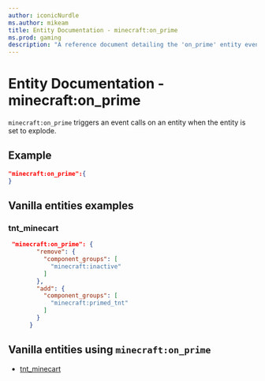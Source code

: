 ```yaml
---
author: iconicNurdle
ms.author: mikeam
title: Entity Documentation - minecraft:on_prime
ms.prod: gaming
description: "A reference document detailing the 'on_prime' entity event"
---
```


# Entity Documentation - minecraft:on_prime

`minecraft:on_prime` triggers an event calls on an entity when the entity is set to explode.

## Example

```json
"minecraft:on_prime":{
}
```

## Vanilla entities examples

### tnt_minecart

```json
 "minecraft:on_prime": {
        "remove": {
          "component_groups": [
            "minecraft:inactive"
          ]
        },
        "add": {
          "component_groups": [
            "minecraft:primed_tnt"
          ]
        }
      }
```

## Vanilla entities using `minecraft:on_prime`

- [tnt_minecart](../../../../Source/VanillaBehaviorPack_Snippets/entities/tnt_minecart.md)
